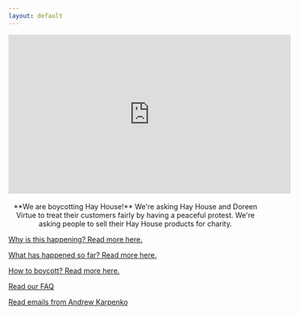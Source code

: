 ```yaml
---
layout: default
---
```


<center>

<iframe width="560" height="315" src="https://www.youtube.com/embed/x3AtSUkFnJw" frameborder="0" allowfullscreen></iframe>
<br />
<br />
**We are boycotting Hay House!**
We're asking Hay House and Doreen Virtue to treat their customers fairly by having a peaceful protest. We're asking people to sell their Hay House products for charity.

</center>



[Why is this happening? Read more here.](why)

[What has happened so far? Read more here.](what)

[How to boycott? Read more here.](howto)

[Read our FAQ](faq)

[Read emails from Andrew Karpenko](andrew-karpenko)